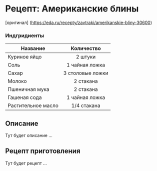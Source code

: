 # Рецепт: Американские блины
[оригинал]
(https://eda.ru/recepty/zavtraki/amerikanskie-bliny-30600)

### Индгридиенты
| Название        	| Количество  |
| -------------   	            |:-----------------:|
| Куриное яйцо 	| 2 штуки 		|
| Соль 	| 1 чайная ложка      	|
| Сахар	| 3 столовые ложки    	|
| Молоко	| 2 стакана    	|
| Пшеничная мука	| 2 стакана      	|
| Гашеная сода | 1 чайная ложка    	|
| Растительное масло | 1/4 стакана    	|

## Описание
Тут будет описание ...
## Рецепт приготовления
Тут будет рецепт ...